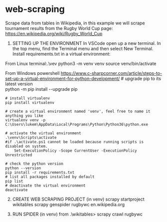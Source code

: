 # web-scraping
Scrape data from tables in Wikipedia, in this example we will scrape tournament results from the Rugby World Cup page: https://en.wikipedia.org/wiki/Rugby_World_Cup

1) SETTING UP THE ENVIRONMENT
In VSCode open up a new terminal. In the top menu, find the Terminal menu and then select New Terminal. Install requirements.txt in a virtual environment:

From Linux terminal:.\vev
    python3 -m venv venv 
    source venv/bin/activate 

From Windows powershell
    https://www.c-sharpcorner.com/article/steps-to-set-up-a-virtual-environment-for-python-development/
    # upgrade pip to its latest version  
    python -m pip install --upgrade pip  

    # install virtualenv  
    pip install virtualenv  

    # create a virtual environment named 'venv', feel free to name it anything you like
    virtualenv venv -p C:\Users\lukem\AppData\Local\Programs\Python\Python36\python.exe 

    # activate the virtual environment 
    .\venv\Scripts\activate
    #if .\activate.ps1 cannot be loaded because running scripts is disabled on system.
        Set-ExecutionPolicy -Scope CurrentUser -ExecutionPolicy Unrestricted

    # check the python version
    python --version
    pip install -r requirements.txt
    # list all packages installed by default
    pip list
    # deactivate the virtual environment
    deactivate

2) CREATE WEB SCRAPING PROJECT (in venv)
    scrapy startproject wikitables
    scrapy genspider rugbywc en.wikipedia.org

3) RUN SPIDER (in venv)
    from .\wikitables> scrapy crawl rugbywc

